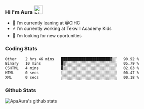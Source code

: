 ### Hi I'm Aura <img src="https://user-images.githubusercontent.com/1303154/88677602-1635ba80-d120-11ea-84d8-d263ba5fc3c0.gif" width="28px" alt="hi">

- 🔭 I’m currently leaning at @CIHC
- ⚡ I’m currently working at Tekwill Academy Kids
- 🤔 I’m looking for new oportunities


### Coding Stats

<!--START_SECTION:waka-->

```txt
Other    2 hrs 46 mins   ██████████████████████▓░░   90.92 %
Binary   10 mins         █▒░░░░░░░░░░░░░░░░░░░░░░░   05.79 %
CSHTML   4 mins          ▓░░░░░░░░░░░░░░░░░░░░░░░░   02.63 %
HTML     0 secs          ░░░░░░░░░░░░░░░░░░░░░░░░░   00.47 %
XML      0 secs          ░░░░░░░░░░░░░░░░░░░░░░░░░   00.18 %
```

<!--END_SECTION:waka-->

### Github Stats

![ApaAura's github stats](https://github-readme-stats.vercel.app/api?username=ApaAura&count_private=true&theme=tokyonight&hide=contribs,prs)
